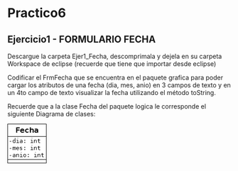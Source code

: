 # Practico6
## Ejercicio1 - FORMULARIO FECHA

 Descargue la carpeta Ejer1_Fecha, descomprimala y dejela en su carpeta Workspace de eclipse (recuerde que tiene que importar desde eclipse)

 Codificar el FrmFecha que se encuentra en el paquete grafica para poder cargar los atributos de una fecha (dia, mes, anio) en 3 campos de texto y en un 4to campo de texto visualizar la fecha utilizando el método toString.

 Recuerde que a la clase Fecha del paquete logica le corresponde el siguiente Diagrama de clases:

![Diagrama de la clase Fecha](./fecha.png) 
